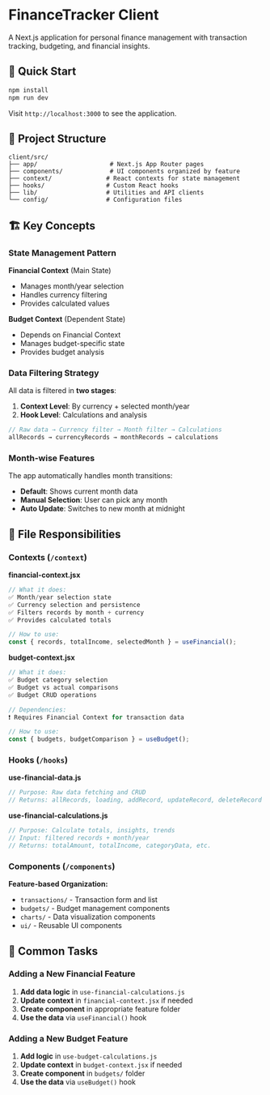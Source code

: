 # FinanceTracker Client

A Next.js application for personal finance management with transaction tracking, budgeting, and financial insights.

## 🚀 Quick Start

```bash
npm install
npm run dev
```

Visit `http://localhost:3000` to see the application.

## 📁 Project Structure

```
client/src/
├── app/                    # Next.js App Router pages
├── components/             # UI components organized by feature
├── context/               # React contexts for state management
├── hooks/                 # Custom React hooks
├── lib/                   # Utilities and API clients
└── config/                # Configuration files
```

## 🏗️ Key Concepts

### State Management Pattern

**Financial Context** (Main State)

- Manages month/year selection
- Handles currency filtering
- Provides calculated values

**Budget Context** (Dependent State)

- Depends on Financial Context
- Manages budget-specific state
- Provides budget analysis

### Data Filtering Strategy

All data is filtered in **two stages**:

1. **Context Level**: By currency + selected month/year
2. **Hook Level**: Calculations and analysis

```javascript
// Raw data → Currency filter → Month filter → Calculations
allRecords → currencyRecords → monthRecords → calculations
```

### Month-wise Features

The app automatically handles month transitions:

- **Default**: Shows current month data
- **Manual Selection**: User can pick any month
- **Auto Update**: Switches to new month at midnight

## 📂 File Responsibilities

### Contexts (`/context`)

**financial-context.jsx**

```javascript
// What it does:
✅ Month/year selection state
✅ Currency selection and persistence
✅ Filters records by month + currency
✅ Provides calculated totals

// How to use:
const { records, totalIncome, selectedMonth } = useFinancial();
```

**budget-context.jsx**

```javascript
// What it does:
✅ Budget category selection
✅ Budget vs actual comparisons
✅ Budget CRUD operations

// Dependencies:
❗ Requires Financial Context for transaction data

// How to use:
const { budgets, budgetComparison } = useBudget();
```

### Hooks (`/hooks`)

**use-financial-data.js**

```javascript
// Purpose: Raw data fetching and CRUD
// Returns: allRecords, loading, addRecord, updateRecord, deleteRecord
```

**use-financial-calculations.js**

```javascript
// Purpose: Calculate totals, insights, trends
// Input: filtered records + month/year
// Returns: totalAmount, totalIncome, categoryData, etc.
```

### Components (`/components`)

**Feature-based Organization:**

- `transactions/` - Transaction form and list
- `budgets/` - Budget management components
- `charts/` - Data visualization components
- `ui/` - Reusable UI components

## 🔧 Common Tasks

### Adding a New Financial Feature

1. **Add data logic** in `use-financial-calculations.js`
2. **Update context** in `financial-context.jsx` if needed
3. **Create component** in appropriate feature folder
4. **Use the data** via `useFinancial()` hook

### Adding a New Budget Feature

1. **Add logic** in `use-budget-calculations.js`
2. **Update context** in `budget-context.jsx` if needed
3. **Create component** in `budgets/` folder
4. **Use the data** via `useBudget()` hook
